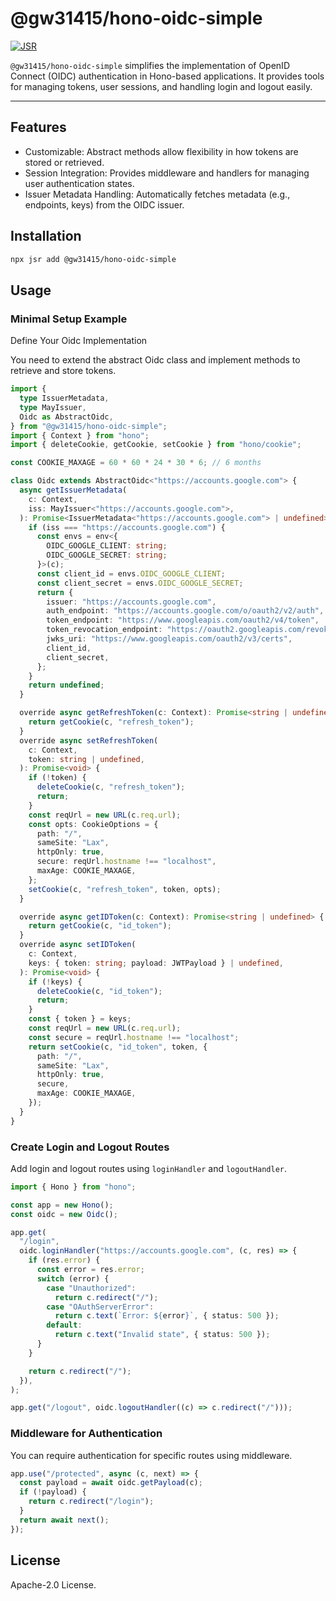 # @gw31415/hono-oidc-simple
[![JSR](https://jsr.io/badges/@gw31415/hono-oidc-simple)](https://jsr.io/@gw31415/hono-oidc-simple)

`@gw31415/hono-oidc-simple` simplifies the implementation of OpenID Connect
(OIDC) authentication in Hono-based applications. It provides tools for managing
tokens, user sessions, and handling login and logout easily.

---

## Features

- Customizable: Abstract methods allow flexibility in how tokens are stored or
  retrieved.
- Session Integration: Provides middleware and handlers for managing user
  authentication states.
- Issuer Metadata Handling: Automatically fetches metadata (e.g., endpoints,
  keys) from the OIDC issuer.

## Installation

```bash
npx jsr add @gw31415/hono-oidc-simple
```

## Usage

### Minimal Setup Example

Define Your Oidc Implementation

You need to extend the abstract Oidc class and implement methods to retrieve and
store tokens.

```ts
import {
  type IssuerMetadata,
  type MayIssuer,
  Oidc as AbstractOidc,
} from "@gw31415/hono-oidc-simple";
import { Context } from "hono";
import { deleteCookie, getCookie, setCookie } from "hono/cookie";

const COOKIE_MAXAGE = 60 * 60 * 24 * 30 * 6; // 6 months

class Oidc extends AbstractOidc<"https://accounts.google.com"> {
  async getIssuerMetadata(
    c: Context,
    iss: MayIssuer<"https://accounts.google.com">,
  ): Promise<IssuerMetadata<"https://accounts.google.com"> | undefined> {
    if (iss === "https://accounts.google.com") {
      const envs = env<{
        OIDC_GOOGLE_CLIENT: string;
        OIDC_GOOGLE_SECRET: string;
      }>(c);
      const client_id = envs.OIDC_GOOGLE_CLIENT;
      const client_secret = envs.OIDC_GOOGLE_SECRET;
      return {
        issuer: "https://accounts.google.com",
        auth_endpoint: "https://accounts.google.com/o/oauth2/v2/auth",
        token_endpoint: "https://www.googleapis.com/oauth2/v4/token",
        token_revocation_endpoint: "https://oauth2.googleapis.com/revoke",
        jwks_uri: "https://www.googleapis.com/oauth2/v3/certs",
        client_id,
        client_secret,
      };
    }
    return undefined;
  }

  override async getRefreshToken(c: Context): Promise<string | undefined> {
    return getCookie(c, "refresh_token");
  }
  override async setRefreshToken(
    c: Context,
    token: string | undefined,
  ): Promise<void> {
    if (!token) {
      deleteCookie(c, "refresh_token");
      return;
    }
    const reqUrl = new URL(c.req.url);
    const opts: CookieOptions = {
      path: "/",
      sameSite: "Lax",
      httpOnly: true,
      secure: reqUrl.hostname !== "localhost",
      maxAge: COOKIE_MAXAGE,
    };
    setCookie(c, "refresh_token", token, opts);
  }

  override async getIDToken(c: Context): Promise<string | undefined> {
    return getCookie(c, "id_token");
  }
  override async setIDToken(
    c: Context,
    keys: { token: string; payload: JWTPayload } | undefined,
  ): Promise<void> {
    if (!keys) {
      deleteCookie(c, "id_token");
      return;
    }
    const { token } = keys;
    const reqUrl = new URL(c.req.url);
    const secure = reqUrl.hostname !== "localhost";
    return setCookie(c, "id_token", token, {
      path: "/",
      sameSite: "Lax",
      httpOnly: true,
      secure,
      maxAge: COOKIE_MAXAGE,
    });
  }
}
```

### Create Login and Logout Routes

Add login and logout routes using `loginHandler` and `logoutHandler`.

```ts
import { Hono } from "hono";

const app = new Hono();
const oidc = new Oidc();

app.get(
  "/login",
  oidc.loginHandler("https://accounts.google.com", (c, res) => {
    if (res.error) {
      const error = res.error;
      switch (error) {
        case "Unauthorized":
          return c.redirect("/");
        case "OAuthServerError":
          return c.text(`Error: ${error}`, { status: 500 });
        default:
          return c.text("Invalid state", { status: 500 });
      }
    }

    return c.redirect("/");
  }),
);

app.get("/logout", oidc.logoutHandler((c) => c.redirect("/")));
```

### Middleware for Authentication

You can require authentication for specific routes using middleware.

```ts
app.use("/protected", async (c, next) => {
  const payload = await oidc.getPayload(c);
  if (!payload) {
    return c.redirect("/login");
  }
  return await next();
});
```

## License

Apache-2.0 License.
